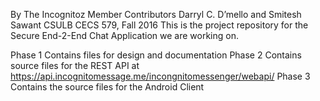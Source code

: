 
By The Incognitoz
Member Contributors Darryl C. D’mello and Smitesh Sawant 
CSULB CECS 579, Fall 2016
This is the project repository for the Secure End-2-End Chat Application we are working on.

Phase 1 Contains files for design and documentation
Phase 2 Contains source files for the REST API at https://api.incognitomessage.me/incongnitomessenger/webapi/
Phase 3 Contains the source files for the Android Client 
